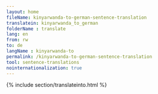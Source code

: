 ```yaml
---
layout: home
fileName: kinyarwanda-to-german-sentence-translation
translatein: kinyarwanda_to_german
folderName : translate
lang: en
from: rw
to: de
langName : kinyarwanda-to
permalink: /kinyarwanda-to-german-sentence-translation
tool: sentence-translations
nointernationalization: true
---
```

{% include section/translateinto.html %}

